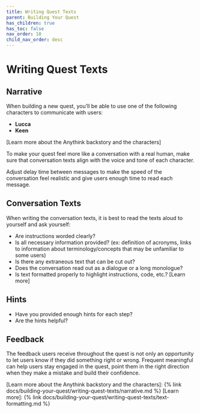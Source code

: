 ```yaml
---
title: Writing Quest Texts 
parent: Building Your Quest
has_children: true
has_toc: false
nav_order: 10
child_nav_order: desc
---
```


# Writing Quest Texts

## Narrative

When building a new quest, you’ll be able to use one of the following characters to communicate with users: 
- **Lucca**
- **Keen**

[Learn more about the Anythink backstory and the characters]

To make your quest feel more like a conversation with a real human, make sure that conversation texts align with the voice and tone of each character. 

Adjust delay time between messages to make the speed of the conversation feel realistic and give users enough time to read each message. 

## Conversation Texts

When writing the conversation texts, it is best to read the texts aloud to yourself and ask yourself: 

- Are instructions worded clearly?
- Is all necessary information provided? (ex: definition of acronyms, links to information about terminology/concepts that may be unfamiliar to some users)
- Is there any extraneous text that can be cut out?
- Does the conversation read out as a dialogue or a long monologue?
- Is text formatted properly to highlight instructions, code, etc.? [Learn more]

## Hints
- Have you provided enough hints for each step? 
- Are the hints helpful? 

## Feedback 

The feedback users receive throughout the quest is not only an opportunity to let users know if they did something right or wrong. Frequent meaningful can help users stay engaged in the quest, point them in the right direction when they make a mistake and build their confidence.

[Learn more about the Anythink backstory and the characters]: {% link docs/building-your-quest/writing-quest-texts/narrative.md %}
[Learn more]: {% link docs/building-your-quest/writing-quest-texts/text-formatting.md %}